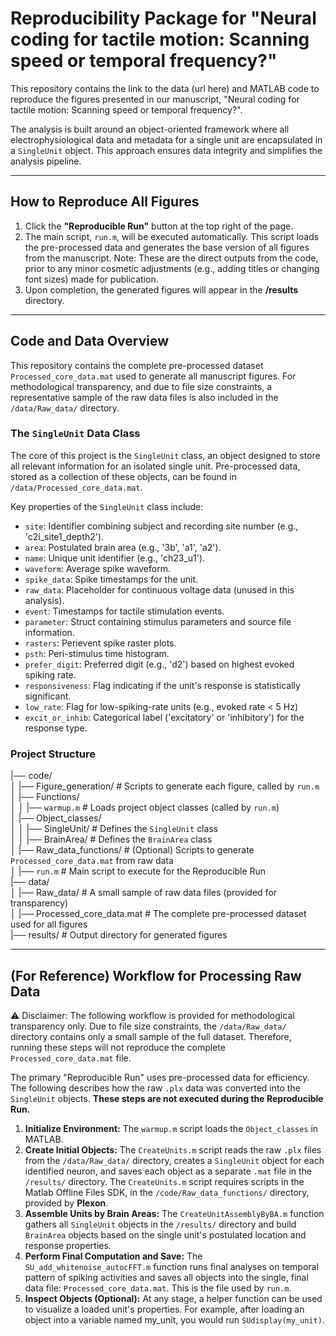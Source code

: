 # Reproducibility Package for "Neural coding for tactile motion: Scanning speed or temporal frequency?"

This repository contains the link to the data (url here) and MATLAB code to reproduce the figures presented in our manuscript, "Neural coding for tactile motion: Scanning speed or temporal frequency?".

The analysis is built around an object-oriented framework where all electrophysiological data and metadata for a single unit are encapsulated in a `SingleUnit` object. This approach ensures data integrity and simplifies the analysis pipeline.

---

## How to Reproduce All Figures

1.  Click the **"Reproducible Run"** button at the top right of the page.
2.  The main script, `run.m`, will be executed automatically. This script loads the pre-processed data and generates the base version of all figures from the manuscript. Note: These are the direct outputs from the code, prior to any minor cosmetic adjustments (e.g., adding titles or changing font sizes) made for publication.
3.  Upon completion, the generated figures will appear in the **/results** directory.

---

## Code and Data Overview

This repository contains the complete pre-processed dataset `Processed_core_data.mat` used to generate all manuscript figures. For methodological transparency, and due to file size constraints, a representative sample of the raw data files is also included in the `/data/Raw_data/` directory.

### The `SingleUnit` Data Class

The core of this project is the `SingleUnit` class, an object designed to store all relevant information for an isolated single unit. Pre-processed data, stored as a collection of these objects, can be found in `/data/Processed_core_data.mat`.

Key properties of the `SingleUnit` class include:
*   `site`: Identifier combining subject and recording site number (e.g., 'c2i_site1_depth2').
*   `area`: Postulated brain area (e.g., '3b', 'a1', 'a2').
*   `name`: Unique unit identifier (e.g., 'ch23_u1').
*   `waveform`: Average spike waveform.
*   `spike_data`: Spike timestamps for the unit. 
*   `raw_data`: Placeholder for continuous voltage data (unused in this analysis).
*   `event`: Timestamps for tactile stimulation events.
*   `parameter`: Struct containing stimulus parameters and source file information.
*   `rasters`: Perievent spike raster plots.
*   `psth`: Peri-stimulus time histogram.
*   `prefer_digit`: Preferred digit (e.g., 'd2') based on highest evoked spiking rate.
*   `responsiveness`: Flag indicating if the unit's response is statistically significant.
*   `low_rate`: Flag for low-spiking-rate units (e.g., evoked rate < 5 Hz)
*   `excit_or_inhib`: Categorical label ('excitatory' or 'inhibitory') for the response type.

### Project Structure 

|── code/  
│  |── Figure_generation/ # Scripts to generate each figure, called by `run.m`  
│  |── Functions/  
│  │  |── `warmup.m` # Loads project object classes (called by `run.m`)  
│  |── Object_classes/  
│  │  |── SingleUnit/ # Defines the `SingleUnit` class  
│  │  |── BrainArea/ # Defines the `BrainArea` class  
│  |── Raw_data_functions/ # (Optional) Scripts to generate `Processed_core_data.mat` from raw data  
│  |── `run.m` # Main script to execute for the Reproducible Run  
|── data/  
│  |── Raw_data/ # A small sample of raw data files (provided for transparency)  
│  |── Processed_core_data.mat # The complete pre-processed dataset used for all figures  
|── results/ # Output directory for generated figures  

---

## (For Reference) Workflow for Processing Raw Data

⚠️ Disclaimer: The following workflow is provided for methodological transparency only. Due to file size constraints, the `/data/Raw_data/` directory contains only a small sample of the full dataset. Therefore, running these steps will not reproduce the complete `Processed_core_data.mat` file.

The primary "Reproducible Run" uses pre-processed data for efficiency. The following describes how the raw `.plx` data was converted into the `SingleUnit` objects. **These steps are not executed during the Reproducible Run.**

1.  **Initialize Environment:** The `warmup.m` script loads the `Object_classes` in MATLAB.
2.  **Create Initial Objects:** The `CreateUnits.m` script reads the raw `.plx` files from the `/data/Raw_data/` directory, creates a `SingleUnit` object for each identified neuron, and saves each object as a separate `.mat` file in the `/results/` directory. The `CreateUnits.m` script requires scripts in the Matlab Offline Files SDK, in the `/code/Raw_data_functions/` directory, provided by **Plexon**. 
3.  **Assemble Units by Brain Areas:** The `CreateUnitAssemblyByBA.m` function gathers all `SingleUnit` objects in the `/results/` directory and build `BrainArea` objects based on the single unit's postulated location and response properties.  
4.  **Perform Final Computation and Save:** The `SU_add_whitenoise_autocFFT.m` function runs final analyses on temporal pattern of spiking activities and saves all objects into the single, final data file: `Processed_core_data.mat`. This is the file used by `run.m`.
5.  **Inspect Objects (Optional):** At any stage, a helper function can be used to visualize a loaded unit's properties. For example, after loading an object into a variable named my_unit, you would run `SUdisplay(my_unit)`.
